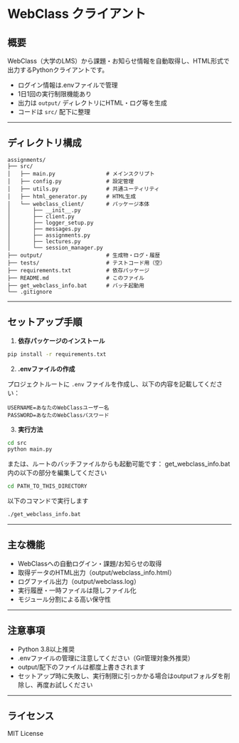 # WebClass クライアント

## 概要

WebClass（大学のLMS）から課題・お知らせ情報を自動取得し、HTML形式で出力するPythonクライアントです。

- ログイン情報は.envファイルで管理
- 1日1回の実行制限機能あり
- 出力は `output/` ディレクトリにHTML・ログ等を生成
- コードは `src/` 配下に整理

---

## ディレクトリ構成

```
assignments/
├── src/
│   ├── main.py                # メインスクリプト
│   ├── config.py              # 設定管理
│   ├── utils.py               # 共通ユーティリティ
│   ├── html_generator.py      # HTML生成
│   └── webclass_client/       # パッケージ本体
│       ├── __init__.py
│       ├── client.py
│       ├── logger_setup.py
│       ├── messages.py
│       ├── assignments.py
│       ├── lectures.py
│       └── session_manager.py
├── output/                    # 生成物・ログ・履歴
├── tests/                     # テストコード用（空）
├── requirements.txt           # 依存パッケージ
├── README.md                  # このファイル
├── get_webclass_info.bat      # バッチ起動用
└── .gitignore
```

---

## セットアップ手順

1. **依存パッケージのインストール**

```bash
pip install -r requirements.txt
```

2. **.envファイルの作成**

プロジェクトルートに `.env` ファイルを作成し、以下の内容を記載してください：

```
USERNAME=あなたのWebClassユーザー名
PASSWORD=あなたのWebClassパスワード
```

3. **実行方法**

```bash
cd src
python main.py
```

または、ルートのバッチファイルからも起動可能です：
get_webclass_info.bat内の以下の部分を編集してください
```bash
cd PATH_TO_THIS_DIRECTORY
```
以下のコマンドで実行します
```bash
./get_webclass_info.bat
```

---

## 主な機能

- WebClassへの自動ログイン・課題/お知らせの取得
- 取得データのHTML出力（output/webclass_info.html）
- ログファイル出力（output/webclass.log）
- 実行履歴・一時ファイルは隠しファイル化
- モジュール分割による高い保守性

---

## 注意事項

- Python 3.8以上推奨
- .envファイルの管理に注意してください（Git管理対象外推奨）
- output/配下のファイルは都度上書きされます
- セットアップ時に失敗し、実行制限に引っかかる場合はoutputフォルダを削除し、再度お試しください

---

## ライセンス

MIT License
